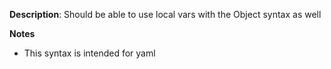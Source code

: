 __Description__: Should be able to use local vars with the Object syntax as well

__Notes__

+ This syntax is intended for yaml